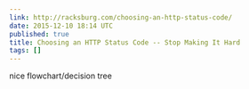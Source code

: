 ```yaml
---
link: http://racksburg.com/choosing-an-http-status-code/
date: 2015-12-10 18:14 UTC
published: true
title: Choosing an HTTP Status Code -- Stop Making It Hard
tags: []
---
```


nice flowchart/decision tree
